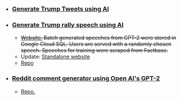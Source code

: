 
* ### [Generate Trump Tweets using AI](https://real-trump-tweets.herokuapp.com/)
  
* ### [Generate Trump rally speech using AI](https://trump-speech.com/)
  * ~~[Website.](https://composite-area-256123.appspot.com/) Batch generated speeches from GPT-2 were stored in Google Cloud SQL. Users are served with a randomly chosen speech. Speeches for training were scraped from Factbase.~~
  * Update: [Standalone website ](https://trump-speech.com/) 
  * [Repo](https://github.com/addadda023/gpt-djt-speech-heroku)

* ### [Reddit comment generator using Open AI's GPT-2](https://addadda023.github.io/GPT-2-text-generation/)
  * [Repo.](https://github.com/addadda023/GPT-2-text-generation)
